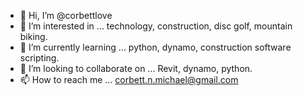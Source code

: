 - 👋 Hi, I’m @corbettlove
- 👀 I’m interested in ... technology, construction, disc golf, mountain biking.
- 🌱 I’m currently learning ... python, dynamo, construction software scripting.
- 💞️ I’m looking to collaborate on ... Revit, dynamo, python.
- 📫 How to reach me ... corbett.n.michael@gmail.com

<!---
corbettlove/corbettlove is a ✨ special ✨ repository because its `README.md` (this file) appears on your GitHub profile.
You can click the Preview link to take a look at your changes.
--->
